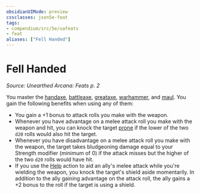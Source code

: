 ```yaml
---
obsidianUIMode: preview
cssclasses: json5e-feat
tags:
- compendium/src/5e/uafeats
- feat
aliases: ["Fell Handed"]
---
```

# Fell Handed
*Source: Unearthed Arcana: Feats p. 2*  

You master the [handaxe](/Systems/5e/items/handaxe.md), [battleaxe](/Systems/5e/items/battleaxe.md), [greataxe](/Systems/5e/items/greataxe.md), [warhammer](/Systems/5e/items/warhammer.md), and [maul](/Systems/5e/items/maul.md). You gain the following benefits when using any of them:

- You gain a +1 bonus to attack rolls you make with the weapon.  
- Whenever you have advantage on a melee attack roll you make with the weapon and hit, you can knock the target [prone](/Systems/5e/rules/conditions.md#prone) if the lower of the two `d20` rolls would also hit the target.  
- Whenever you have disadvantage on a melee attack roll you make with the weapon, the target takes bludgeoning damage equal to your Strength modifier (minimum of 0) if the attack misses but the higher of the two `d20` rolls would have hit.  
- If you use the [Help](/Systems/5e/rules/actions.md#Help) action to aid an ally's melee attack while you're wielding the weapon, you knock the target's shield aside momentarily. In addition to the ally gaining advantage on the attack roll, the ally gains a +2 bonus to the roll if the target is using a shield.